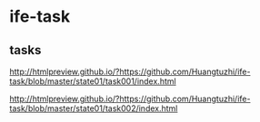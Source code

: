 # ife-task

## tasks

http://htmlpreview.github.io/?https://github.com/Huangtuzhi/ife-task/blob/master/state01/task001/index.html

http://htmlpreview.github.io/?https://github.com/Huangtuzhi/ife-task/blob/master/state01/task002/index.html
